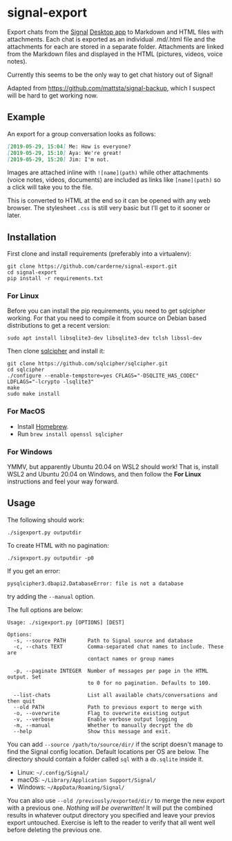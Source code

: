# signal-export
Export chats from the [Signal](https://www.signal.org/) [Desktop app](https://www.signal.org/download/) to Markdown and HTML files with attachments. Each chat is exported as an individual .md/.html file and the attachments for each are stored in a separate folder. Attachments are linked from the Markdown files and displayed in the HTML (pictures, videos, voice notes).

Currently this seems to be the only way to get chat history out of Signal!

Adapted from https://github.com/mattsta/signal-backup, which I suspect will be hard to get working now.

## Example
An export for a group conversation looks as follows:
```markdown
[2019-05-29, 15:04] Me: How is everyone?
[2019-05-29, 15:10] Aya: We're great!
[2019-05-29, 15:20] Jim: I'm not.
```

Images are attached inline with `![name](path)` while other attachments (voice notes, videos, documents) are included as links like `[name](path)` so a click will take you to the file.

This is converted to HTML at the end so it can be opened with any web browser. The stylesheet `.css` is still very basic but I'll get to it sooner or later.

## Installation
First clone and install requirements (preferably into a virtualenv):
```
git clone https://github.com/carderne/signal-export.git
cd signal-export
pip install -r requirements.txt
```

### For Linux

Before you can install the pip requirements, you need to get sqlcipher working. For that you need to compile it from source on Debian based distributions to get a recent version:
```
sudo apt install libsqlite3-dev libsqlite3-dev tclsh libssl-dev
```

Then clone [sqlcipher](https://github.com/sqlcipher/sqlcipher) and install it:
```
git clone https://github.com/sqlcipher/sqlcipher.git
cd sqlcipher
./configure --enable-tempstore=yes CFLAGS="-DSQLITE_HAS_CODEC" LDFLAGS="-lcrypto -lsqlite3"
make
sudo make install
```

### For MacOS
- Install [Homebrew](https://brew.sh).
- Run `brew install openssl sqlcipher`

### For Windows
YMMV, but apparently Ubuntu 20.04 on WSL2 should work! That is, install WSL2 and Ubuntu 20.04 on Windows, and then follow the **For Linux** instructions and feel your way forward.

## Usage
The following should work:
```
./sigexport.py outputdir
```

To create HTML with no pagination:
```
./sigexport.py outputdir -p0
```

If you get an error:

    pysqlcipher3.dbapi2.DatabaseError: file is not a database

try adding the `--manual` option.

The full options are below:
```
Usage: ./sigexport.py [OPTIONS] [DEST]

Options:
  -s, --source PATH       Path to Signal source and database
  -c, --chats TEXT        Comma-separated chat names to include. These are
                          contact names or group names

  -p, --paginate INTEGER  Number of messages per page in the HTML output. Set
                          to 0 for no pagination. Defaults to 100.

  --list-chats            List all available chats/conversations and then quit
  --old PATH              Path to previous export to merge with
  -o, --overwrite         Flag to overwrite existing output
  -v, --verbose           Enable verbose output logging
  -m, --manual            Whether to manually decrypt the db
  --help                  Show this message and exit.
```

You can add `--source /path/to/source/dir/` if the script doesn't manage to find the Signal config location. Default locations per OS are below. The directory should contain a folder called `sql` with a `db.sqlite` inside it.
- Linux: `~/.config/Signal/`
- macOS: `~/Library/Application Support/Signal/`
- Windows: `~/AppData/Roaming/Signal/`

You can also use `--old /previously/exported/dir/` to merge the new export with a previous one. _Nothing will be overwritten!_ It will put the combined results in whatever output directory you specified and leave your previos export untouched. Exercise is left to the reader to verify that all went well before deleting the previous one.
